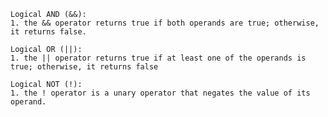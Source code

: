     Logical AND (&&):
    1. the && operator returns true if both operands are true; otherwise, it returns false.

    Logical OR (||):
    1. the || operator returns true if at least one of the operands is true; otherwise, it returns false

    Logical NOT (!):
    1. the ! operator is a unary operator that negates the value of its operand.
